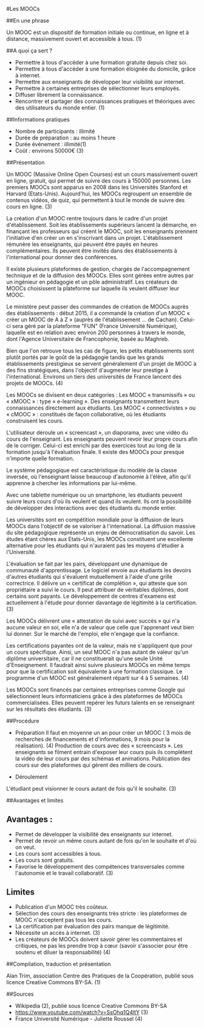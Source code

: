#Les MOOCs

##En une phrase

Un MOOC est un dispositif de formation initiale ou continue, en ligne et à distance, massivement ouvert et accessible à tous. (1)

##A quoi ça sert ?

* Permettre à tous d'accéder à une formation gratuite depuis chez soi.
* Permettre à tous d'accéder à une formation éloignée du domicile, grâce à internet.
* Permettre aux enseignants de développer leur visibilité sur internet.
* Permettre à certaines entreprises de sélectionner leurs employés.
* Diffuser librement la connaissance.
* Rencontrer et partager des connaissances pratiques et théoriques avec des utilisateurs du monde entier. (1)


##Informations pratiques

* Nombre de participants : illimité
* Durée de préparation : au moins 1 heure
* Durée événement : illimité(1)
* Coût : environs 50000€ (3)

##Présentation

Un MOOC (Massive Online Open Courses) est un cours massivement ouvert en ligne, gratuit, qui permet de suivre des cours à 150000 personnes. Les premiers MOOCs sont apparus en 2008 dans les Universités Stanford et Harvard (Etats-Unis). Aujourd'hui, les MOOCs regroupent un ensemble de contenus vidéos, de quiz, qui permettent à tout le monde de suivre des cours en ligne. (3)

La création d'un MOOC rentre toujours dans le cadre d'un projet d'établissement. Soit les établissements supérieurs lancent la démarche, en finançant les professeurs qui créent le MOOC, soit les enseignants prennent l'initiative d'en créer un en s'inscrivant dans un projet. L'établissement rémunère les enseignants, qui peuvent être payés en heures complémentaires. Ils peuvent être invités dans des établissements à l'international pour donner des conférences. 

Il existe plusieurs plateformes de gestion, chargés de l'accompagnement technique et de la diffusion des MOOCs. Elles sont gérées entre autres par un ingénieur en pédagogie et un pôle administratif. Les créateurs de MOOCs choisissent la plateforme sur laquelle ils veulent diffuser leur MOOC.

Le ministère peut passer des commandes de création de MOOCs auprès des établissements : début 2015, il a commandé la création d'un MOOC « créer un MOOC de A à Z » (auprès de l'établissement ... de Cachan). Celui-ci sera géré par la plateforme "FUN" (France Université Numérique), laquelle est en relation avec environ 200 personnes à travers le monde, dont l'Agence Universitaire de Francophonie, basée au Maghreb.

Bien que l'on retrouve tous les cas de figure, les petits établissements sont plutôt portés par le goût de la pédagogie tandis que les grands établissements prestigieux se servent généralement d'un projet de MOOC à des fins stratégiques, dans l'objectif d'augmenter leur prestige à l'international. Environs un tiers des universités de France lancent des projets de MOOCs. (4)

Les MOOCs se divisent en deux catégories :
Les MOOC « transmissifs » ou « xMOOC » : type « e-learning ». Des enseignants transmettent leurs connaissances directement aux étudiants.
Les MOOC « connectivistes » ou « cMOOC » : constitués de façon collaborative, où les étudiants construisent les cours.

L'utilisateur déroule un « screencast », un diaporama, avec une vidéo du cours de l'enseignant. Les enseignants peuvent revoir leur propre cours afin de le corriger. Celui-ci est enrichi par des exercices tout au long de la formation jusqu'à l'évaluation finale. Il existe des MOOCs pour presque n'importe quelle formation.

Le système pédagogique est caractéristique du modèle de la classe inversée, où l'enseignant laisse beaucoup d'autonomie à l'élève, afin qu'il apprenne à chercher les informations par lui-même.

Avec une tablette numérique ou un smartphone, les étudiants peuvent suivre leurs cours d'où ils veulent et quand ils veulent. Ils ont la possibilité de développer des interactions avec des étudiants du monde entier.

Les universités sont en compétition mondiale pour la diffusion de leurs MOOCs dans l'objectif de se valoriser à l'international. La diffusion massive du site pédagogique représente un enjeu de démocratisation du savoir. Les études étant chères aux Etats-Unis, les MOOCs constituent une excellente alternative pour les étudiants qui n'auraient pas les moyens d'étudier à l'Université.

L'évaluation se fait par les pairs, développant une dynamique de communauté d'apprentissage. Le logiciel envoie aux étudiants les devoirs d'autres étudiants qui s'évaluent mutuellement à l'aide d'une grille correctrice. Il délivre un « certificat de complétion », qui atteste que son propriétaire a suivi le cours. Il peut attribuer de véritables diplômes, dont certains sont payants. Le développement de centres d'examens est actuellement à l'étude pour donner davantage de légitimité à la certification.(3)

Les MOOCs délivrent une « attestation de suivi avec succès » qui n'a aucune valeur en soi, elle n'a de valeur que celle que l'apprenant veut bien lui donner. Sur le marché de l'emploi, elle n'engage que la confiance.

Les certifications payantes ont de la valeur, mais ne s'appliquent que pour un cours spécifique. Ainsi, un seul MOOC n'a pas autant de valeur qu'un diplôme universitaire, car il ne constituerait qu'une seule Unité d'Enseignement. Il faudrait ainsi suivre plusieurs MOOCs en même temps pour que la certification soit équivalente à une formation classique. Le programme d'un MOOC est généralement réparti sur 4 à 5 semaines.  (4)

Les MOOCs sont financés par certaines entreprises comme Google qui sélectionnent leurs informaticiens grâce à des plateformes de MOOCs commercialisées. Elles peuvent repérer les futurs talents en se renseignant sur les résultats des étudiants. (3)


##Procédure

* Préparation
Il faut en moyenne un an pour créer un MOOC  ( 3 mois de recherches de financements et d'informations, 9 mois pour la réalisation). (4)
Production de cours avec des « screencasts ». Les enseignants se filment entrain d'exposer leur cours puis ils complètent la vidéo de leur cours par des schémas et animations.
Publication des cours sur des plateformes qui gèrent des milliers de cours.
 
* Déroulement

L'étudiant peut visionner le cours autant de fois qu'il le souhaite. (3)


##Avantages et limites

## Avantages :

* Permet de développer la visibilité des enseignants sur internet.
* Permet de revoir un même cours autant de fois qu'on le souhaite et d'où on veut.
* Les cours sont accessibles à tous.
* Les cours sont gratuits.
* Favorise le développement des compétences transversales comme l'autonomie et le travail collaboratif. (3)

## Limites

* Publication d'un MOOC très coûteux.
* Sélection des cours des enseignants très stricte : les plateformes de MOOC n'acceptent pas tous les cours.
* La certification par évaluation des pairs manque de légitimité.
* Nécessite un accès à internet. (3)
* Les créateurs de MOOCs doivent savoir gérer les commentaires et critiques, ne pas les prendre trop à cœur (savoir s'associer pour être soutenu et diluer la responsabilité) (4)



##Compilation, traduction et présentation

Alan Trim, association Centre des Pratiques de la Coopération, publié sous licence Creative Commons BY-SA. (1)

##Sources

* Wikipedia (2), publié sous licence Creative Commons BY-SA
* https://www.youtube.com/watch?v=SsOhq1Q4ltY (3)
* France Université Numérique - Juliette Roussel (4)
